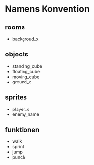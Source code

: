 # Namens Konvention

## rooms
- backgroud_x

## objects
- standing_cube
- floating_cube
- moving_cube
- ground_x

## sprites
- player_x
- enemy_name

## funktionen
- walk
- sprint
- jump
- punch
